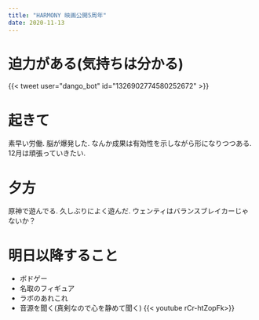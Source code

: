 ```yaml
---
title: "HARMONY 映画公開5周年"
date: 2020-11-13
---
```


# 迫力がある(気持ちは分かる)
{{< tweet user="dango_bot" id="1326902774580252672" >}}

# 起きて
素早い労働. 脳が爆発した. なんか成果は有効性を示しながら形になりつつある. 12月は頑張っていきたい.

# 夕方
原神で遊んでる. 久しぶりによく遊んだ. ウェンティはバランスブレイカーじゃないか？

# 明日以降すること
- ボドゲー
- 名取のフィギュア
- ラボのあれこれ
- 音源を聞く(真剣なので心を静めて聞く)
{{< youtube rCr-htZopFk>}}